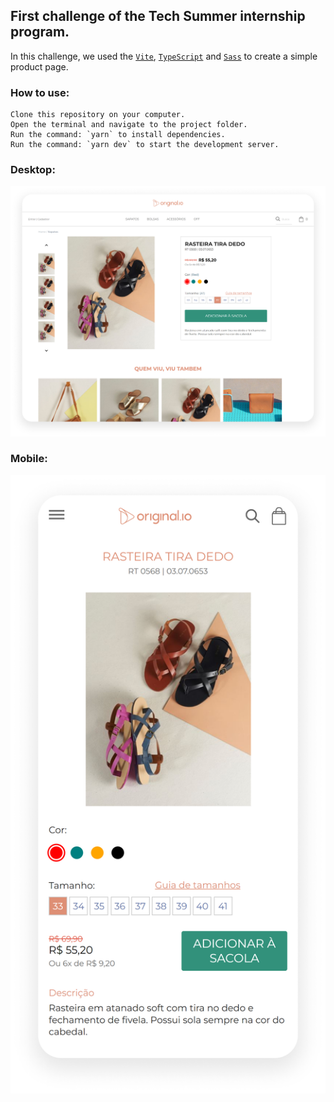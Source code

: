 ## First challenge of the Tech Summer internship program.

In this challenge, we used the [`Vite`](https://vitejs.dev), [`TypeScript`](https://www.typescriptlang.org) and [`Sass`](https://sass-lang.com) to create a simple product page.

### How to use:

    Clone this repository on your computer.
    Open the terminal and navigate to the project folder.
    Run the command: `yarn` to install dependencies.
    Run the command: `yarn dev` to start the development server.

### Desktop:

![img.png](public/readme/desk.png)

### Mobile:

![img.png](public/readme/mobile.png)
